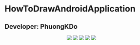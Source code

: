 # HowToDrawAndroidApplication
## Developer: PhuongKDo

<p align="center">
  <img src="https://user-images.githubusercontent.com/46738881/52170778-4ca29d00-2716-11e9-8a96-7b7a3788b48c.png">
  <img src="https://user-images.githubusercontent.com/46738881/52170776-4ca29d00-2716-11e9-98a0-e34ff62b78e3.png">
  <img src="https://user-images.githubusercontent.com/46738881/52170779-4d3b3380-2716-11e9-81a4-2921d794f73e.png">
  <img src="https://user-images.githubusercontent.com/46738881/52170777-4ca29d00-2716-11e9-86a6-d575b55ddacb.png">
  <img src="https://user-images.githubusercontent.com/46738881/52170780-4d3b3380-2716-11e9-99b8-99cfb3d554ba.png">
</p>
